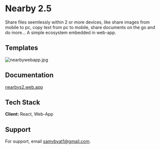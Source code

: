 
# Nearby 2.5

Share files seemlessly within 2 or more devices, like share images from mobile to pc, copy text from pc to mobile, share documents on the go and do more...
A simple ecosystem embedded in web-app.


## Templates

![nearbywebapp.jpg](https://i.postimg.cc/HddyL8Fh/nearby2-5webapp.jpg)


## Documentation

[nearbys2.web.app](https://nearbys2.web.app/)


## Tech Stack

**Client:** React, Web-App


## Support

For support, email samvbyat1@gmail.com.
